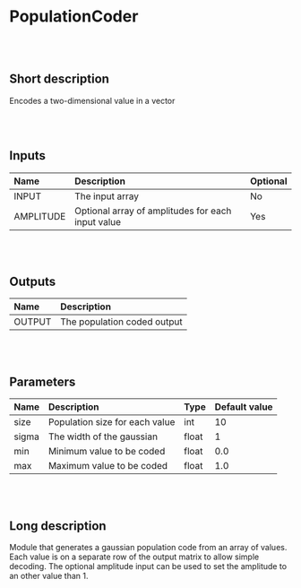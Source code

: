 # PopulationCoder


<br><br>
## Short description

Encodes a two-dimensional value in a vector

<br><br>

## Inputs

|Name|Description|Optional|
|:----|:-----------|:-------|
|INPUT|The input array|No|
|AMPLITUDE|Optional array of amplitudes for each input value|Yes|

<br><br>

## Outputs

|Name|Description|
|:----|:-----------|
|OUTPUT|The population coded output|

<br><br>

## Parameters

|Name|Description|Type|Default value|
|:----|:-----------|:----|:-------------|
|size|Population size for each value|int|10|
|sigma|The width of the gaussian|float|1|
|min|Minimum value to be coded|float|0.0|
|max|Maximum value to be coded|float|1.0|

<br><br>
## Long description
Module that generates a gaussian population code from an array of values. Each value is on a separate row of the output matrix to allow simple decoding. The optional amplitude input can be used to set the amplitude to an other value than 1.